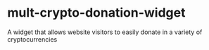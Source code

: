 # mult-crypto-donation-widget
A widget that allows website visitors to easily donate in a variety of cryptocurrencies
